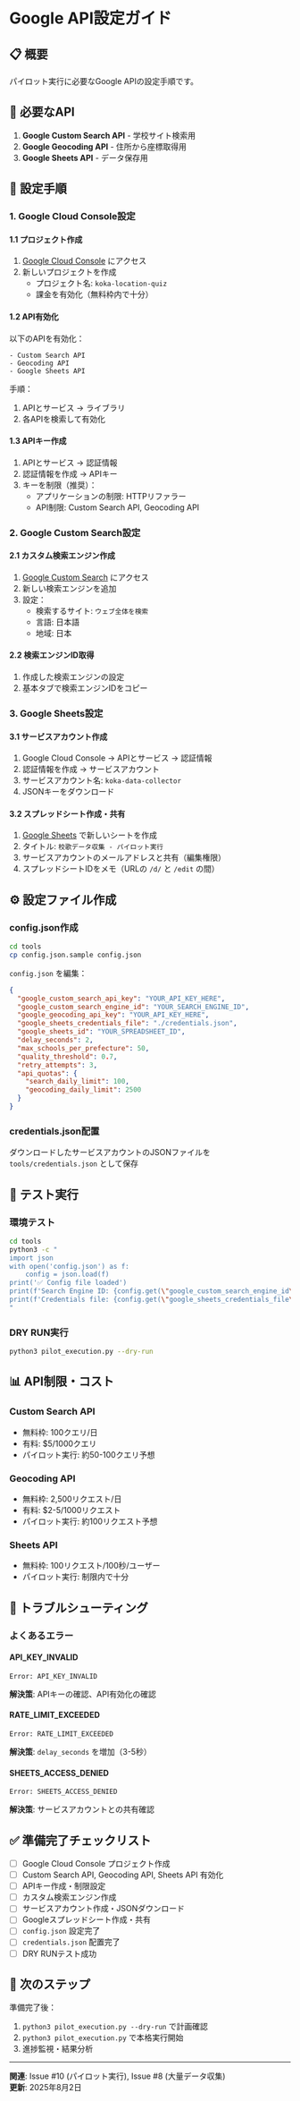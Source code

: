 # Google API設定ガイド

## 📋 概要

パイロット実行に必要なGoogle APIの設定手順です。

## 🔧 必要なAPI

1. **Google Custom Search API** - 学校サイト検索用
2. **Google Geocoding API** - 住所から座標取得用
3. **Google Sheets API** - データ保存用

## 📝 設定手順

### 1. Google Cloud Console設定

#### 1.1 プロジェクト作成
1. [Google Cloud Console](https://console.cloud.google.com/) にアクセス
2. 新しいプロジェクトを作成
   - プロジェクト名: `koka-location-quiz` 
   - 課金を有効化（無料枠内で十分）

#### 1.2 API有効化
以下のAPIを有効化：
```
- Custom Search API
- Geocoding API  
- Google Sheets API
```

手順：
1. APIとサービス → ライブラリ
2. 各APIを検索して有効化

#### 1.3 APIキー作成
1. APIとサービス → 認証情報
2. 認証情報を作成 → APIキー
3. キーを制限（推奨）：
   - アプリケーションの制限: HTTPリファラー
   - API制限: Custom Search API, Geocoding API

### 2. Google Custom Search設定

#### 2.1 カスタム検索エンジン作成
1. [Google Custom Search](https://cse.google.com/) にアクセス
2. 新しい検索エンジンを追加
3. 設定：
   - 検索するサイト: `ウェブ全体を検索`
   - 言語: 日本語
   - 地域: 日本

#### 2.2 検索エンジンID取得
1. 作成した検索エンジンの設定
2. 基本タブで検索エンジンIDをコピー

### 3. Google Sheets設定

#### 3.1 サービスアカウント作成
1. Google Cloud Console → APIとサービス → 認証情報
2. 認証情報を作成 → サービスアカウント
3. サービスアカウント名: `koka-data-collector`
4. JSONキーをダウンロード

#### 3.2 スプレッドシート作成・共有
1. [Google Sheets](https://sheets.google.com/) で新しいシートを作成
2. タイトル: `校歌データ収集 - パイロット実行`
3. サービスアカウントのメールアドレスと共有（編集権限）
4. スプレッドシートIDをメモ（URLの `/d/` と `/edit` の間）

## ⚙️ 設定ファイル作成

### config.json作成

```bash
cd tools
cp config.json.sample config.json
```

`config.json` を編集：

```json
{
  "google_custom_search_api_key": "YOUR_API_KEY_HERE",
  "google_custom_search_engine_id": "YOUR_SEARCH_ENGINE_ID",
  "google_geocoding_api_key": "YOUR_API_KEY_HERE", 
  "google_sheets_credentials_file": "./credentials.json",
  "google_sheets_id": "YOUR_SPREADSHEET_ID",
  "delay_seconds": 2,
  "max_schools_per_prefecture": 50,
  "quality_threshold": 0.7,
  "retry_attempts": 3,
  "api_quotas": {
    "search_daily_limit": 100,
    "geocoding_daily_limit": 2500
  }
}
```

### credentials.json配置

ダウンロードしたサービスアカウントのJSONファイルを `tools/credentials.json` として保存

## 🧪 テスト実行

### 環境テスト
```bash
cd tools
python3 -c "
import json
with open('config.json') as f:
    config = json.load(f)
print('✅ Config file loaded')
print(f'Search Engine ID: {config.get(\"google_custom_search_engine_id\", \"Missing\")}')
print(f'Credentials file: {config.get(\"google_sheets_credentials_file\", \"Missing\")}')
"
```

### DRY RUN実行
```bash
python3 pilot_execution.py --dry-run
```

## 📊 API制限・コスト

### Custom Search API
- 無料枠: 100クエリ/日
- 有料: $5/1000クエリ
- パイロット実行: 約50-100クエリ予想

### Geocoding API  
- 無料枠: 2,500リクエスト/日
- 有料: $2-5/1000リクエスト
- パイロット実行: 約100リクエスト予想

### Sheets API
- 無料枠: 100リクエスト/100秒/ユーザー
- パイロット実行: 制限内で十分

## 🚨 トラブルシューティング

### よくあるエラー

#### API_KEY_INVALID
```
Error: API_KEY_INVALID
```
**解決策**: APIキーの確認、API有効化の確認

#### RATE_LIMIT_EXCEEDED  
```
Error: RATE_LIMIT_EXCEEDED
```
**解決策**: `delay_seconds` を増加（3-5秒）

#### SHEETS_ACCESS_DENIED
```
Error: SHEETS_ACCESS_DENIED  
```
**解決策**: サービスアカウントとの共有確認

## ✅ 準備完了チェックリスト

- [ ] Google Cloud Console プロジェクト作成
- [ ] Custom Search API, Geocoding API, Sheets API 有効化
- [ ] APIキー作成・制限設定
- [ ] カスタム検索エンジン作成
- [ ] サービスアカウント作成・JSONダウンロード
- [ ] Googleスプレッドシート作成・共有
- [ ] `config.json` 設定完了
- [ ] `credentials.json` 配置完了
- [ ] DRY RUNテスト成功

## 🎯 次のステップ

準備完了後：
1. `python3 pilot_execution.py --dry-run` で計画確認
2. `python3 pilot_execution.py` で本格実行開始
3. 進捗監視・結果分析

---

**関連**: Issue #10 (パイロット実行), Issue #8 (大量データ収集)  
**更新**: 2025年8月2日
